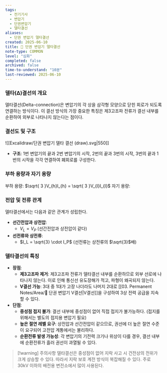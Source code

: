 ```yaml
---
tags:
  - 전기기사
  - 변압기
  - 단권변압기
  - 델타결선
aliases:
  - 단권 변압기 델타결선
created: 2025-06-10
title: 📝 단권 변압기 델타결선
note-type: COMMON
level: "심화"
completed: false
archived: false
time-to-understand: "10분"
last-reviewed: 2025-06-10
---
```


### 델타(Δ)결선의 개요
델타결선(Delta-connection)은 변압기의 각 상을 삼각형 모양으로 닫힌 회로가 되도록 연결하는 방식이다. 이 결선 방식의 가장 중요한 특징은 제3고조파 전류가 결선 내부를 순환하여 외부로 나타나지 않는다는 점이다.

### 결선도 및 구조
![[Excalidraw/단권 변압기 델타 결선 (draw).svg|550]]

- **구조**: 1번 변압기의 끝과 2번 변압기의 시작, 2번의 끝과 3번의 시작, 3번의 끝과 1번의 시작을 각각 연결하여 폐회로를 구성한다.

### 부하 용량과 자기 용량
부하 용량: $\sqrt{ 3 }V_{h}I_{h} = \sqrt{ 3 }V_{l}I_{l}$
자기 용량: 


### 전압 및 전류 관계
델타결선에서는 다음과 같은 관계가 성립한다.

- **선간전압과 상전압**:
    - $V_L = V_P$ (선간전압과 상전압이 같다)
- **선전류와 상전류**:
    - $I_L = \sqrt{3} \cdot I_P$ (선전류는 상전류의 $\sqrt{3}$배)

### 델타결선의 특징

- **장점**:
    - **제3고조파 제거**: 제3고조파 전류가 델타결선 내부를 순환하므로 외부 선로에 나타나지 않는다. 이로 인해 통신선 유도장해가 적고, 파형이 왜곡되지 않는다.
    - **V결선 가능**: 3대 중 1대가 고장 나더라도 나머지 2대로 [[03. Permanent Notes/Area/📝 단권 변압기 V결선|V결선]]을 구성하여 3상 전력 공급을 지속할 수 있다.
- **단점**:
    - **중성점 접지 불가**: 결선 내부에 중성점이 없어 직접 접지가 불가능하다. (접지를 위해서는 별도의 접지용 변압기 필요)
    - **높은 절연 레벨 요구**: 상전압과 선간전압이 같으므로, 권선에 더 높은 절연 수준이 요구되어 고전압 계통에서는 불리하다.
    - **순환전류 발생 가능성**: 각 변압기의 기전력 크기나 위상이 다를 경우, 결선 내부에 순환전류가 흘러 권선이 과열될 수 있다.

>[!warning] 주의사항
>델타결선은 중성점이 없어 지락 사고 시 건전상의 전위가 크게 상승할 수 있다. 따라서 지락 보호 계전 방식이 복잡해질 수 있다. 주로 30kV 이하의 배전용 변전소에서 많이 사용된다. 